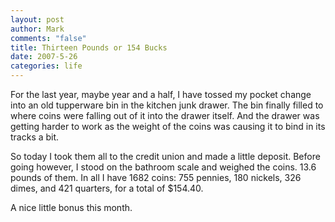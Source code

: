 ```yaml
--- 
layout: post
author: Mark
comments: "false"
title: Thirteen Pounds or 154 Bucks
date: 2007-5-26
categories: life
---
```

For the last year, maybe year and a half, I have tossed my pocket change into an old tupperware bin in the kitchen junk drawer.  The bin finally filled to where coins were falling out of it into the drawer itself.  And the drawer was getting harder to work as the weight of the coins was causing it to bind in its tracks a bit.

So today I took them all to the credit union and made a little deposit.  Before going however, I stood on the bathroom scale and weighed the coins.  13.6 pounds of them.  In all I have 1682 coins: 755 pennies, 180 nickels, 326 dimes, and 421 quarters, for a total of $154.40.

A nice little bonus this month.
